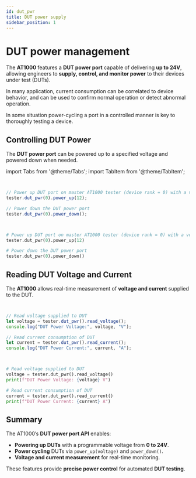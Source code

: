 ```yaml
---
id: dut_pwr
title: DUT power supply
sidebar_position: 1
---
```




# DUT power management

The **AT1000** features a **DUT power port** capable of delivering **up to 24V**, allowing engineers to **supply, control, and monitor power** to their devices under test (DUTs).

In many application, current consumption can be correlated to device behavior, and can be used to confirm normal operation or detect abnormal operation.

In some situation power-cycling a port in a controlled manner is key to thoroughly testing a device.

## **Controlling DUT Power**

The **DUT power port** can be powered up to a specified voltage and powered down when needed.

import Tabs from '@theme/Tabs';
import TabItem from '@theme/TabItem';

<Tabs>
<TabItem value="js" label="NodeJS">

```javascript


// Power up DUT port on master AT1000 tester (device rank = 0) with a voltage of 12V
tester.dut_pwr(0).power_up(12);

// Power down the DUT power port
tester.dut_pwr(0).power_down();
```

</TabItem>
<TabItem value="py" label="Python">

```python


# Power up DUT port on master AT1000 tester (device rank = 0) with a voltage of 12V
tester.dut_pwr(0).power_up(12)

# Power down the DUT power port
tester.dut_pwr(0).power_down()
```

</TabItem>
</Tabs>

## **Reading DUT Voltage and Current**

The **AT1000** allows real-time measurement of **voltage and current** supplied to the DUT.

<Tabs>
<TabItem value="js" label="NodeJS">

```javascript


// Read voltage supplied to DUT
let voltage = tester.dut_pwr().read_voltage();
console.log("DUT Power Voltage:", voltage, "V");

// Read current consumption of DUT
let current = tester.dut_pwr().read_current();
console.log("DUT Power Current:", current, "A");
```

</TabItem>
<TabItem value="py" label="Python">

```python


# Read voltage supplied to DUT
voltage = tester.dut_pwr().read_voltage()
print(f"DUT Power Voltage: {voltage} V")

# Read current consumption of DUT
current = tester.dut_pwr().read_current()
print(f"DUT Power Current: {current} A")
```

</TabItem>
</Tabs>

## **Summary**

The AT1000’s **DUT power port API** enables:
- **Powering up DUTs** with a programmable voltage from **0 to 24V**.
- **Power cycling** DUTs via `power_up(voltage)` and `power_down()`.
- **Voltage and current measurement** for real-time monitoring.

These features provide **precise power control** for automated **DUT testing**.